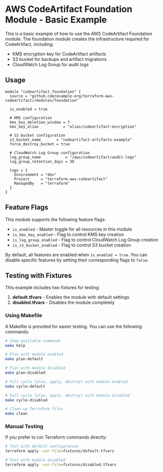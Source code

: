 # AWS CodeArtifact Foundation Module - Basic Example

This is a basic example of how to use the AWS CodeArtifact Foundation module. The foundation module creates the infrastructure required for CodeArtifact, including:

- KMS encryption key for CodeArtifact artifacts
- S3 bucket for backups and artifact migrations
- CloudWatch Log Group for audit logs

## Usage

```hcl
module "codeartifact_foundation" {
  source = "github.com/example-org/terraform-aws-codeartifact//modules/foundation"

  is_enabled = true

  # KMS configuration
  kms_key_deletion_window = 7
  kms_key_alias           = "alias/codeartifact-encryption"

  # S3 bucket configuration
  s3_bucket_name       = "codeartifact-artifacts-example"
  force_destroy_bucket = true

  # CloudWatch Log Group configuration
  log_group_name           = "/aws/codeartifact/audit-logs"
  log_group_retention_days = 30

  tags = {
    Environment = "dev"
    Project     = "terraform-aws-codeartifact"
    ManagedBy   = "terraform"
  }
}
```

## Feature Flags

This module supports the following feature flags:

- `is_enabled` - Master toggle for all resources in this module
- `is_kms_key_enabled` - Flag to control KMS key creation
- `is_log_group_enabled` - Flag to control CloudWatch Log Group creation
- `is_s3_bucket_enabled` - Flag to control S3 bucket creation

By default, all features are enabled when `is_enabled = true`. You can disable specific features by setting their corresponding flags to `false`.

## Testing with Fixtures

This example includes two fixtures for testing:

1. **default.tfvars** - Enables the module with default settings
2. **disabled.tfvars** - Disables the module completely

### Using Makefile

A Makefile is provided for easier testing. You can use the following commands:

```bash
# Show available commands
make help

# Plan with module enabled
make plan-default

# Plan with module disabled
make plan-disabled

# Full cycle (plan, apply, destroy) with module enabled
make cycle-default

# Full cycle (plan, apply, destroy) with module disabled
make cycle-disabled

# Clean up Terraform files
make clean
```

### Manual Testing

If you prefer to run Terraform commands directly:

```bash
# Test with default configuration
terraform apply -var-file=fixtures/default.tfvars

# Test with module disabled
terraform apply -var-file=fixtures/disabled.tfvars
```

<!-- BEGIN_TF_DOCS -->
<!-- END_TF_DOCS -->
